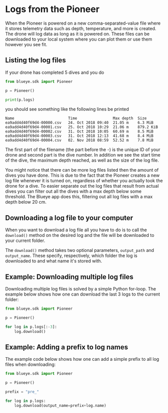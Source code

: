 # Logs from the Pioneer

When the Pioneer is powered on a new comma-separated-value file where it
stores telemetry data such as depth, temperature, and more is created. The drone will log data
as long as it is powered on. These files can be downloaded to your local system where you can plot
them or use them however you see fit.

## Listing the log files
If your drone has completed 5 dives and you do

```python
from blueye.sdk import Pioneer

p = Pioneer()

print(p.logs)
```

you should see something like the following lines be printed

```
Name                        Time                Max depth  Size
ea9add4d40f69d4-00000.csv   24. Oct 2018 09:40  21.05 m    6.3 MiB
ea9add4d40f69d4-00001.csv   25. Oct 2018 10:29  21.06 m    879.2 KiB
ea9add4d40f69d4-00002.csv   31. Oct 2018 10:05  60.69 m    8.5 MiB
ea9add4d40f69d4-00003.csv   31. Oct 2018 12:13  41.68 m    8.4 MiB
ea9add4d40f69d4-00004.csv   02. Nov 2018 08:59  52.52 m    7.8 MiB
```

The first part of the filename (the part before the -) is the unique ID of your drone
and second part is the dive number. In addition we see the start time of the dive, the
maximum depth reached, as well as the size of the log file.


You might notice that there can be more log files listed then the amount of dives you have done.
This is due to the fact that the Pioneer creates a new log file whenever it is turned on,
regardless of whether you actually took the drone for a dive. To easier separate out the
log files that result from actual dives you can filter out all the dives with a max depth
below some threshold. The Blueye app does this, filtering out all log files with a max depth
below 20 cm.
## Downloading a log file to your computer
When you want to download a log file all you have to do is to call the `download()`
method on the desired log and the file will be downloaded to your current folder.

The `download()` method takes two optional parameters, `output_path` and `output_name`.
These specify, respectively, which folder the log is downloaded to and what name it's
stored with.

## Example: Downloading multiple log files
Downloading multiple log files is solved by a simple Python for-loop. The example below
shows how one can download the last 3 logs to the current folder:

```python
from blueye.sdk import Pioneer

p = Pioneer()

for log in p.logs[:-3]:
    log.download()
```

## Example: Adding a prefix to log names
The example code below shows how one can add a simple prefix to all log files when
downloading:

```python
from blueye.sdk import Pioneer

p = Pioneer()

prefix = "pre_"

for log in p.logs:
    log.download(output_name=prefix+log.name)
```
